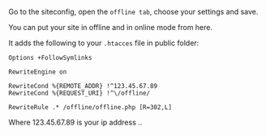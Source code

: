 Go to the siteconfig, open the `offline tab`, choose your settings and save.

You can put your site in offline and in online mode from here.

It adds the following to your `.htacces` file in public folder:

```.htaccess
Options +FollowSymlinks

RewriteEngine on

RewriteCond %{REMOTE_ADDR} !^123.45.67.89 
RewriteCond %{REQUEST_URI} !^\/offline/

RewriteRule .* /offline/offline.php [R=302,L]
```
Where 123.45.67.89 is your ip address ..
